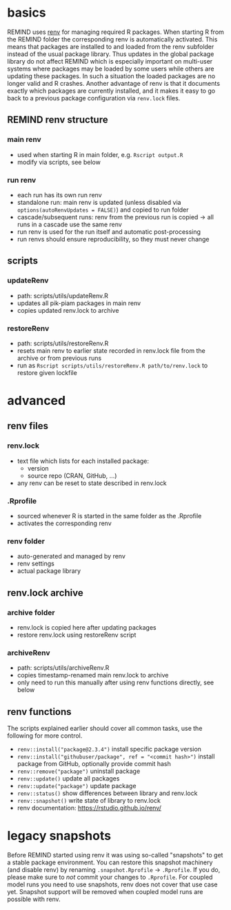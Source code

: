 # basics
REMIND uses [renv](https://rstudio.github.io/renv/) for managing required R packages. When starting R from the REMIND folder the corresponding renv is automatically activated. This means that packages are installed to and loaded from the renv subfolder instead of the usual package library. Thus updates in the global package library do not affect REMIND which is especially important on multi-user systems where packages may be loaded by some users while others are updating these packages. In such a situation the loaded packages are no longer valid and R crashes. Another advantage of renv is that it documents exactly which packages are currently installed, and it makes it easy to go back to a previous package configuration via `renv.lock` files.

## REMIND renv structure
### main renv
- used when starting R in main folder, e.g. `Rscript output.R`
- modify via scripts, see below

### run renv
- each run has its own run renv
- standalone run: main renv is updated (unless disabled via `options(autoRenvUpdates = FALSE)`) and copied to run folder
- cascade/subsequent runs: renv from the previous run is copied -> all runs in a cascade use the same renv
- run renv is used for the run itself and automatic post-processing
- run renvs should ensure reproducibility, so they must never change

## scripts
### updateRenv
- path: scripts/utils/updateRenv.R
- updates all pik-piam packages in main renv
- copies updated renv.lock to archive

### restoreRenv
- path: scripts/utils/restoreRenv.R
- resets main renv to earlier state recorded in renv.lock file from the archive or from previous runs
- run as `Rscript scripts/utils/restoreRenv.R path/to/renv.lock` to restore given lockfile

# advanced
## renv files
### renv.lock
- text file which lists for each installed package:
	- version
	- source repo (CRAN, GitHub, ...)
- any renv can be reset to state described in renv.lock

### .Rprofile
- sourced whenever R is started in the same folder as the .Rprofile
- activates the corresponding renv

### renv folder
- auto-generated and managed by renv
- renv settings
- actual package library

## renv.lock archive
### archive folder
- renv.lock is copied here after updating packages
- restore renv.lock using restoreRenv script

### archiveRenv
- path: scripts/utils/archiveRenv.R
- copies timestamp-renamed main renv.lock to archive
- only need to run this manually after using renv functions directly, see below

## renv functions
The scripts explained earlier should cover all common tasks, use the following for more control.
- `renv::install("package@2.3.4")` install specific package version
- `renv::install("githubuser/package", ref = "<commit hash>")` install package from GitHub, optionally provide commit hash
- `renv::remove("package")` uninstall package
- `renv::update()` update all packages
- `renv::update("package")` update package
- `renv::status()` show differences between library and renv.lock
- `renv::snapshot()` write state of library to renv.lock
- renv documentation: https://rstudio.github.io/renv/

# legacy snapshots
Before REMIND started using renv it was using so-called "snapshots" to get a stable package environment. You can restore this snapshot machinery (and disable renv) by renaming `.snapshot.Rprofile` -> `.Rprofile`. If you do, please make sure to *not* commit your changes to `.Rprofile`. For coupled model runs you need to use snapshots, renv does not cover that use case yet. Snapshot support will be removed when coupled model runs are possible with renv.
